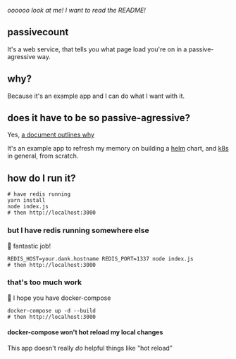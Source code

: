 _oooooo look at me! I want to read the README!_

## passivecount

It's a web service, that tells you what page load you're on in a passive-agressive way.

## why?

Because it's an example app and I can do what I want with it.

## does it have to be so passive-agressive?

Yes, [a document outlines why](README.md)

It's an example app to refresh my memory on building a [helm](https://helm.sh) chart, and [k8s](https://kubernetes.io) in general, from scratch.

## how do I run it?

    # have redis running
    yarn install
    node index.js
    # then http://localhost:3000

### but I have redis running somewhere else

🏅 fantastic job!

    REDIS_HOST=your.dank.hostname REDIS_PORT=1337 node index.js
    # then http://localhost:3000

### that's too much work

🥈 I hope you have docker-compose

    docker-compose up -d --build
    # then http://localhost:3000

#### docker-compose won't hot reload my local changes

This app doesn't really _do_ helpful things like "hot reload"
